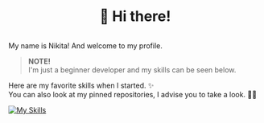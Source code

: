 <div align="center">
<h1>👋 Hi there!</h1>
<img src="https://komarev.com/ghpvc/?username=maatarashiii&style=flat-square&color=blue" alt=""/>
</div>

My name is Nikita! And welcome to my profile.

> **NOTE!** <br>
> I'm just a beginner developer and my skills can be seen below.

Here are my favorite skills when I started. ✨ <br>
You can also look at my pinned repositories, I advise you to take a look. 📌👀

[![My Skills](https://skillicons.dev/icons?i=html,css,js,figma,vscode&theme=light)](https://skillicons.dev)
